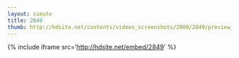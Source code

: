 ```yaml
---
layout: sieutv
title: 2849
thumb: http://hdsite.net/contents/videos_screenshots/2000/2849/preview_360p.mp4.jpg
---
```

{% include iframe src='http://hdsite.net/embed/2849' %}
 
